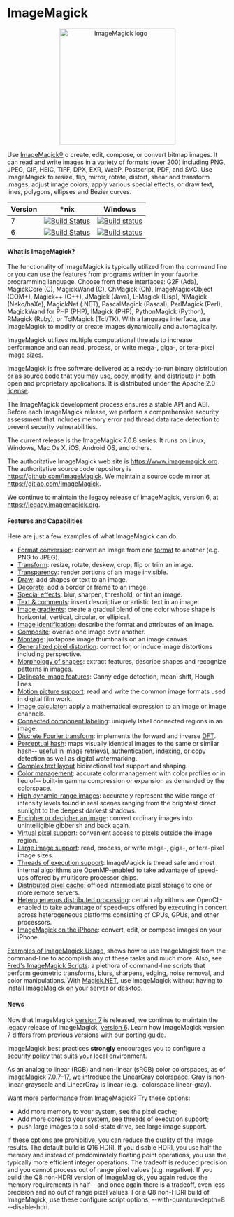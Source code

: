 ImageMagick
===========

<p align="center">
<img align="center" src="https://www.imagemagick.org/image/wizard.png" alt="ImageMagick logo" width="265"/>

Use [ImageMagick®](https://www.imagemagick.org/) o create, edit, compose, or convert bitmap images. It can read and write images in a variety of formats (over 200) including PNG, JPEG, GIF, HEIC, TIFF, DPX, EXR, WebP, Postscript, PDF, and SVG. Use ImageMagick to resize, flip, mirror, rotate, distort, shear and transform images, adjust image colors, apply various special effects, or draw text, lines, polygons, ellipses and Bézier curves.


| Version | *nix | Windows |
| ------------- | ------------- | ------------- |
| 7 | [![Build Status](https://travis-ci.org/ImageMagick/ImageMagick.svg?branch=master)](https://travis-ci.org/ImageMagick/ImageMagick) | [![Build status](https://ci.appveyor.com/api/projects/status/jk7yr5plamnuh9g6/branch/master?svg=true)](https://ci.appveyor.com/project/dlemstra/imagemagick-windows/branch/master) |
| 6 | [![Build Status](https://travis-ci.org/ImageMagick/ImageMagick6.svg?branch=master)](https://travis-ci.org/ImageMagick/ImageMagick6) | [![Build status](https://ci.appveyor.com/api/projects/status/jk7yr5plamnuh9g6/branch/ImageMagick-Windows-6?svg=true)](https://ci.appveyor.com/project/dlemstra/imagemagick-windows/branch/ImageMagick-Windows-6) |

#### What is ImageMagick?

The functionality of ImageMagick is typically utilized from the command line or you can use the features from programs written in your favorite programming language. Choose from these interfaces: G2F (Ada), MagickCore (C), MagickWand (C), ChMagick (Ch), ImageMagickObject (COM+), Magick++ (C++), JMagick (Java), L-Magick (Lisp), NMagick (Neko/haXe), MagickNet (.NET), PascalMagick (Pascal), PerlMagick (Perl), MagickWand for PHP (PHP), IMagick (PHP), PythonMagick (Python), RMagick (Ruby), or TclMagick (Tcl/TK). With a language interface, use ImageMagick to modify or create images dynamically and automagically.

ImageMagick utilizes multiple computational threads to increase performance and can read, process, or write mega-, giga-, or tera-pixel image sizes.

ImageMagick is free software delivered as a ready-to-run binary distribution or as source code that you may use, copy, modify, and distribute in both open and proprietary applications. It is distributed under the Apache 2.0 [license](https://www.imagemagick.org/script/license.php).

The ImageMagick development process ensures a stable API and ABI. Before each ImageMagick release, we perform a comprehensive security assessment that includes memory error and thread data race detection to prevent security vulnerabilities.

The current release is the ImageMagick 7.0.8 series. It runs on Linux, Windows, Mac Os X, iOS, Android OS, and others.

The authoritative ImageMagick web site is https://www.imagemagick.org. The authoritative source code repository is https://github.com/ImageMagick. We maintain a source code mirror at https://gitlab.com/ImageMagick.

We continue to maintain the legacy release of ImageMagick, version 6, at https://legacy.imagemagick.org.

#### Features and Capabilities

Here are just a few examples of what ImageMagick can do:

* [Format conversion](https://www.imagemagick.org/script/convert.php): convert an image from one [format](https://www.imagemagick.org/script/formats.php) to another (e.g.  PNG to JPEG).
* [Transform](https://www.imagemagick.org/Usage/resize/): resize, rotate, deskew, crop, flip or trim an image.
* [Transparency](https://www.imagemagick.org/Usage/masking/): render portions of an image invisible.
* [Draw](https://www.imagemagick.org/Usage/draw/): add shapes or text to an image.
* [Decorate](https://www.imagemagick.org/Usage/crop/): add a border or frame to an image.
* [Special effects](https://www.imagemagick.org/Usage/blur/): blur, sharpen, threshold, or tint an image.
* [Text & comments](https://www.imagemagick.org/Usage/text/): insert descriptive or artistic text in an image.
* [Image gradients](https://www.imagemagick.org/script/gradient.php): create a gradual blend of one color whose shape is horizontal, vertical, circular, or ellipical.
* [Image identification](https://www.imagemagick.org/script/identify.php): describe the format and attributes of an image.
* [Composite](https://www.imagemagick.org/script/composite.php): overlap one image over another.
* [Montage](https://www.imagemagick.org/script/montage.php): juxtapose image thumbnails on an image canvas.
* [Generalized pixel distortion](https://www.imagemagick.org/Usage/distorts/): correct for, or induce image distortions including perspective.
* [Morphology of shapes](https://www.imagemagick.org/Usage/morphology/): extract features, describe shapes and recognize patterns in images.
* [Delineate image features](https://www.imagemagick.org/Usage/transform/#vision): Canny edge detection, mean-shift, Hough lines.
* [Motion picture support](https://www.imagemagick.org/script/motion-picture.php): read and write the common image formats used in digital film work.
* [Image calculator](https://www.imagemagick.org/script/fx.php): apply a mathematical expression to an image or image channels.
* [Connected component labeling](https://www.imagemagick.org/script/connected-components.php): uniquely label connected regions in an image.
* [Discrete Fourier transform](https://www.imagemagick.org/Usage/fourier/): implements the forward and inverse [DFT](http://en.wikipedia.org/wiki/Discrete_Fourier_transform).
* [Perceptual hash](http://www.fmwconcepts.com/misc_tests/perceptual_hash_test_results_510/index.html): maps visually identical images to the same or similar hash-- useful in image retrieval, authentication, indexing, or copy detection as well as digital watermarking.
* [Complex text layout](https://en.wikipedia.org/wiki/Complex_text_layout) bidirectional text support and shaping.
* [Color management](https://www.imagemagick.org/script/color-management.php): accurate color management with color profiles or in lieu of-- built-in gamma compression or expansion as demanded by the colorspace.
* [High dynamic-range images](https://www.imagemagick.org/script/high-dynamic-range.php): accurately represent the wide range of intensity levels found in real scenes ranging from the brightest direct sunlight to the deepest darkest shadows.
* [Encipher or decipher an image](https://www.imagemagick.org/script/cipher.php): convert ordinary images into unintelligible gibberish and back again.
* [Virtual pixel support](https://www.imagemagick.org/script/architecture.php#virtual-pixels): convenient access to pixels outside the image region.
* [Large image support](https://www.imagemagick.org/script/architecture.php#tera-pixel): read, process, or write mega-, giga-, or tera-pixel image sizes.
* [Threads of execution support](https://www.imagemagick.org/script/architecture.php#threads): ImageMagick is thread safe and most internal algorithms are OpenMP-enabled to take advantage of speed-ups offered by multicore processor chips.
* [Distributed pixel cache](https://www.imagemagick.org/script/distribute-pixel-cache.php): offload intermediate pixel storage to one or more remote servers.
* [Heterogeneous distributed processing](https://www.imagemagick.org/script/architecture.php#distributed): certain algorithms are OpenCL-enabled to take advantage of speed-ups offered by executing in concert across heterogeneous platforms consisting of CPUs, GPUs, and other processors.
* [ImageMagick on the iPhone](https://www.imagemagick.org/script/download.php#iOS): convert, edit, or compose images on your iPhone.

[Examples of ImageMagick Usage](https://www.imagemagick.org/Usage/), shows how to use ImageMagick from the command-line to accomplish any of these tasks and much more. Also, see [Fred's ImageMagick Scripts](http://www.fmwconcepts.com/imagemagick/): a plethora of command-line scripts that perform geometric transforms, blurs, sharpens, edging, noise removal, and color manipulations. With [Magick.NET](https://magick.codeplex.com/), use ImageMagick without having to install ImageMagick on your server or desktop.

#### News

Now that ImageMagick [version 7](https://www.imagemagick.org) is released, we continue to maintain the legacy release of ImageMagick, [version 6](https://legacy.imagemagick.org). Learn how ImageMagick version 7 differs from previous versions with our [porting guide](https://www.imagemagick.org/script/porting.php).

ImageMagick best practices **strongly** encourages you to configure a [security policy](https://www.imagemagick.org/script/security-policy.php) that suits your local environment.

As an analog to linear (RGB) and non-linear (sRGB) color colorspaces, as of ImageMagick 7.0.7-17, we introduce the LinearGray colorspace. Gray is non-linear grayscale and LinearGray is linear (e.g. -colorspace linear-gray).

Want more performance from ImageMagick? Try these options:

 * Add more memory to your system, see the pixel cache;
 * Add more cores to your system, see threads of execution support;
 * push large images to a solid-state drive, see large image support.

If these options are prohibitive, you can reduce the quality of the image results. The default build is Q16 HDRI. If you disable HDRI, you use half the memory and instead of predominately floating point operations, you use the typically more efficient integer operations. The tradeoff is reduced precision and you cannot process out of range pixel values (e.g. negative). If you build the Q8 non-HDRI version of ImageMagick, you again reduce the memory requirements in half-- and once again there is a tradeoff, even less precision and no out of range pixel values. For a Q8 non-HDRI build of ImageMagick, use these configure script options: --with-quantum-depth=8 --disable-hdri.
